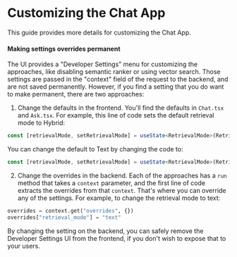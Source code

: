 # Customizing the Chat App

This guide provides more details for customizing the Chat App.

#### Making settings overrides permanent

The UI provides a "Developer Settings" menu for customizing the approaches, like disabling semantic ranker or using vector search.
Those settings are passed in the "context" field of the request to the backend, and are not saved permanently.
However, if you find a setting that you do want to make permanent, there are two approaches:

1. Change the defaults in the frontend. You'll find the defaults in `Chat.tsx` and `Ask.tsx`. For example, this line of code sets the default retrieval mode to Hybrid:

```typescript
const [retrievalMode, setRetrievalMode] = useState<RetrievalMode>(RetrievalMode.Hybrid);
```

You can change the default to Text by changing the code to:

```typescript
const [retrievalMode, setRetrievalMode] = useState<RetrievalMode>(RetrievalMode.Text);
```

2. Change the overrides in the backend. Each of the approaches has a `run` method that takes a `context` parameter, and the first line of code extracts the overrides from that `context`. That's where you can override any of the settings. For example, to change the retrieval mode to text:

```python
overrides = context.get("overrides", {})
overrides["retrieval_mode"] = "text"
```

By changing the setting on the backend, you can safely remove the Developer Settings UI from the frontend, if you don't wish to expose that to your users.


